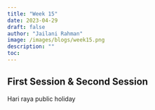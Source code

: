 ```yaml
---
title: "Week 15"
date: 2023-04-29
draft: false
author: "Jailani Rahman"
image: /images/blogs/week15.png
description: ""
toc:
---
```


## First Session & Second Session

Hari raya public holiday
